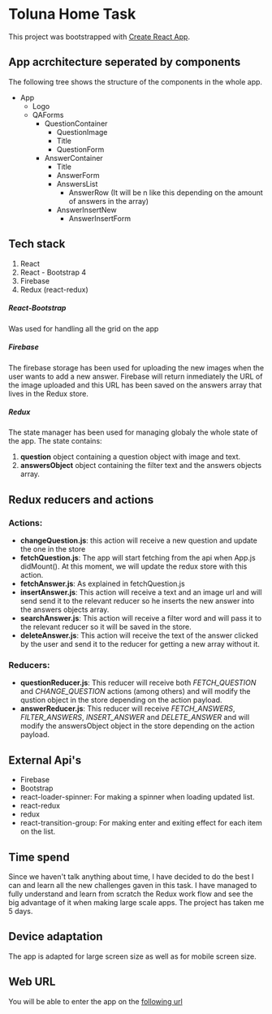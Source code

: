 # Toluna Home Task

This project was bootstrapped with [Create React App](https://github.com/facebook/create-react-app).

## App acrchitecture seperated by components
The following tree shows the structure of the components in the whole app.

- App
  - Logo
  - QAForms
    - QuestionContainer
	  - QuestionImage
	  - Title
	  - QuestionForm
	- AnswerContainer
	  - Title
	  - AnswerForm
	  - AnswersList
	    - AnswerRow (It will be n like this depending on the amount of answers in the array)
	  - AnswerInsertNew
	    - AnswerInsertForm


## Tech stack

1. React
2. React - Bootstrap 4
3. Firebase
4. Redux (react-redux)

##### React-Bootstrap
Was used for handling all the grid on the app

##### Firebase
The firebase storage has been used for uploading the new images when the user wants to add a new answer.
Firebase will return inmediately the URL of the image uploaded and this URL has been saved on the answers array that lives in the Redux store.

##### Redux
The state manager has been used for managing globaly the whole state of the app.
The state contains:
1. **question** object containing a question object with image and text.
2. **answersObject** object containing the filter text and the answers objects array.

## Redux reducers and actions
### Actions:
- **changeQuestion.js**: this action will receive a new question and update the one in the store
- **fetchQuestion.js**: The app will start fetching from the api when App.js didMount(). At this moment, we will update the redux store with this action.
- **fetchAnswer.js**: As explained in fetchQuestion.js
- **insertAnswer.js**: This action will receive a text and an image url and will send send it to the relevant reducer so he inserts the new answer into the answers objects array.
- **searchAnswer.js**: This action will receive a filter word and will pass it to the relevant reducer so it will be saved in the store.
- **deleteAnswer.js**: This action will receive the text of the answer clicked by the user and send it to the reducer for getting a new array without it.

### Reducers:
- **questionReducer.js**: This reducer will receive both *FETCH_QUESTION* and *CHANGE_QUESTION*  actions (among others) and will modify the qustion object in the store depending on the action payload.
- **answerReducer.js**: This reducer will receive *FETCH_ANSWERS*, *FILTER_ANSWERS*, *INSERT_ANSWER* and *DELETE_ANSWER* and will modify the answersObject object in the store depending on the action payload.

## External Api's

- Firebase
- Bootstrap
- react-loader-spinner: For making a spinner when loading updated list.
- react-redux
- redux
- react-transition-group: For making enter and exiting effect for each item on the list.

## Time spend

Since we haven't talk anything about time, I have decided to do the best I can and learn all the new challenges gaven in this task.
I have managed to fully understand and learn from scratch the Redux work flow and see the big advantage of it when making large scale apps.
The project has taken me 5 days.

## Device adaptation

The app is adapted for large screen size as well as for mobile screen size.

## Web URL

You will be able to enter the app on the [following url](http://colocba.github.io/toluna-ht "following url")